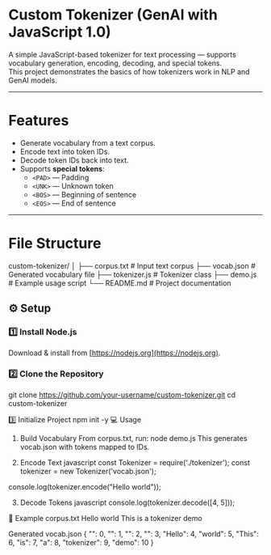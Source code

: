 # Custom Tokenizer (GenAI with JavaScript 1.0)

A simple JavaScript-based tokenizer for text processing — supports vocabulary generation, encoding, decoding, and special tokens.  
This project demonstrates the basics of how tokenizers work in NLP and GenAI models.

---

# Features
- Generate vocabulary from a text corpus.
- Encode text into token IDs.
- Decode token IDs back into text.
- Supports **special tokens**:
  - `<PAD>` — Padding
  - `<UNK>` — Unknown token
  - `<BOS>` — Beginning of sentence
  - `<EOS>` — End of sentence

---

# File Structure
custom-tokenizer/
│
├── corpus.txt # Input text corpus
├── vocab.json # Generated vocabulary file
├── tokenizer.js # Tokenizer class
├── demo.js # Example usage script
└── README.md # Project documentation



## ⚙️ Setup

### 1️⃣ Install Node.js
Download & install from [https://nodejs.org](https://nodejs.org).

### 2️⃣ Clone the Repository

git clone https://github.com/your-username/custom-tokenizer.git
cd custom-tokenizer

3️⃣ Initialize Project
npm init -y
💻 Usage
1. Build Vocabulary
From corpus.txt, run:
node demo.js
This generates vocab.json with tokens mapped to IDs.

2. Encode Text
javascript
const Tokenizer = require('./tokenizer');
const tokenizer = new Tokenizer('vocab.json');

console.log(tokenizer.encode("Hello world"));

3. Decode Tokens
javascript
console.log(tokenizer.decode([4, 5]));

📌 Example
corpus.txt
Hello world
This is a tokenizer demo

Generated vocab.json
{
  "<PAD>": 0,
  "<UNK>": 1,
  "<BOS>": 2,
  "<EOS>": 3,
  "Hello": 4,
  "world": 5,
  "This": 6,
  "is": 7,
  "a": 8,
  "tokenizer": 9,
  "demo": 10
}



